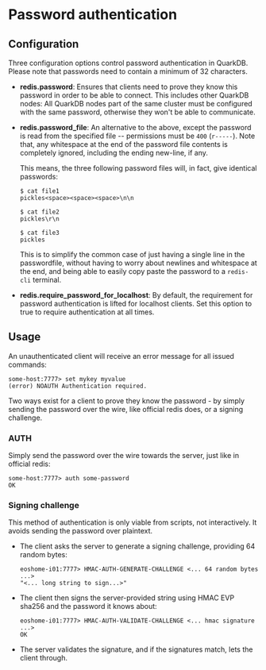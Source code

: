 # Password authentication

## Configuration

Three configuration options control password authentication in QuarkDB. Please note that
passwords need to contain a minimum of 32 characters.

* __redis.password__: Ensures that clients need to prove they know this password
in order to be able to connect. This includes other QuarkDB nodes: All QuarkDB
nodes part of the same cluster must be configured with the same password,
otherwise they won't be able to communicate.

* __redis.password_file__: An alternative to the above, except the password is
read from the specified file -- permissions must be `400` (`r-----`). Note that, any whitespace at the end of the password file contents is completely ignored, including the ending new-line, if any.

  This means, the three following password files will, in fact, give identical
  passwords:

  ```
  $ cat file1
  pickles<space><space><space>\n\n
  ```

  ```
  $ cat file2
  pickles\r\n
  ```

  ```
  $ cat file3
  pickles
  ```

  This is to simplify the common case of just having a single line in the
  passwordfile, without having to worry about newlines and whitespace
  at the end, and being able to easily copy paste the password to a `redis-cli`
  terminal.

* __redis.require_password_for_localhost__: By default, the requirement for
password authentication is lifted for localhost clients. Set this option to
true to require authentication at all times.

## Usage

An unauthenticated client will receive an error message for all issued commands:

```
some-host:7777> set mykey myvalue
(error) NOAUTH Authentication required.
```

Two ways exist for a client to prove they know the password - by simply sending
the password over the wire, like official redis does, or a signing challenge.

### AUTH

Simply send the password over the wire towards the server, just like in official redis:

```
some-host:7777> auth some-password
OK
```

### Signing challenge

This method of authentication is only viable from scripts, not interactively.
It avoids sending the password over plaintext.

* The client asks the server to generate a signing challenge, providing 64 random
bytes:

  ```
  eoshome-i01:7777> HMAC-AUTH-GENERATE-CHALLENGE <... 64 random bytes ...>
  "<... long string to sign...>"
  ```

* The client then signs the server-provided string using HMAC EVP sha256 and
the password it knows about:

  ```
  eoshome-i01:7777> HMAC-AUTH-VALIDATE-CHALLENGE <... hmac signature ...>
  OK
  ```

* The server validates the signature, and if the signatures match, lets the
client through.
